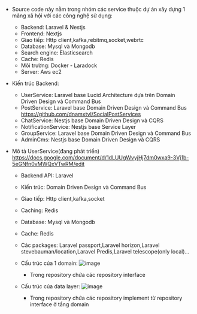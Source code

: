* Source code này nằm trong nhóm các service thuộc dự án xây dựng 1 mảng xã hội với các công nghệ sử dụng:
   - Backend: Laravel & Nestjs
   - Frontend: Nextjs
   - Giao tiếp: Http client,kafka,rebitmq,socket,webrtc
   - Database: Mysql và Mongodb
   - Search engine: Elasticsearch
   - Cache: Redis
   - Môi trường: Docker - Laradock
   - Server: Aws ec2
     
* Kiến trúc Backend:
   - UserService: Laravel base Lucid Architecture dựa trên Domain Driven Design và Command Bus
   - PostService: Laravel base Domain Driven Design và Command Bus https://github.com/dnamxtvl/SocialPostServices
   - ChatService: Nestjs base Domain Driven Design và CQRS
   - NotificationService: Nestjs base Service Layer
   - GroupService: Laravel base Domain Driven Design và Command Bus
   - AdminCms: Nestjs base Domain Driven Design và CQRS

* Mô tả UserService(đang phát triển) https://docs.google.com/document/d/1dLUUgWvyjHj7dm0wxa9-3Vj1b-5eGNfn0vMWQxVTwRM/edit
  - Backend API: Laravel
  - Kiến trúc: Domain Driven Design và Command Bus
  - Giao tiếp: Http client,kafka,socket
  - Caching: Redis
  - Database: Mysql và Mongodb
  - Cache: Redis
  - Các packages: Laravel passport,Laravel horizon,Laravel stevebauman/location,Laravel Predis,Laravel telescope(only local)...
  - Cấu trúc của 1 domain:
    ![image](https://github.com/dnamxtvl/SocialUserServices/assets/61748711/cf44b905-9f6e-4aac-b2ff-19727e5648d1)

    + Trong repository chứa các repository interface



  - Cấu trúc của data layer:
    ![image](https://github.com/dnamxtvl/SocialUserServices/assets/61748711/025a10b3-6897-4e21-800b-c8f8a94ae4ab)

    + Trong repository chứa các repository implement từ repository interface ở tầng domain


    
